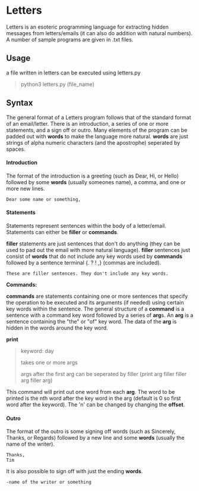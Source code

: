 # Letters
Letters is an esoteric programming language for extracting hidden messages from letters/emails (it can also do addition with natural numbers). A number of sample programs are given in .txt files.


## Usage

a file written in letters can be executed using letters.py
>python3 letters.py (file_name)


## Syntax

The general format of a Letters program follows that of the standard format of an email/letter. There is an introduction, a series of one or more statements, and a sign off or outro. Many elements of the program can be padded out with **words** to make the language more natural. **words** are just strings of alpha numeric characters (and the apostrophe) seperated by spaces.

#### Introduction

The format of the introduction is a greeting (such as Dear, Hi, or Hello) followed by some **words** (usually someones name), a comma, and one or more new lines.
```
Dear some name or something,

```

#### Statements

Statements represent sentences within the body of a letter/email. Statements can either be **filler** or **commands**.

**filler** statements are just sentences that don't do anything (they can be used to pad out the email with more natural language). **filler** sentences just consist of **words** that do not include any key words used by **commands** followed by a sentence terminal {. ? ! ,} (commas are included).
```
These are filler sentences. They don't include any key words.
```

**Commands:**

**commands** are statements containing one or more sentences that specify the operation to be executed and its arguments (if needed) using certain key words within the sentence. The general structure of a **command** is a sentence with a command key word followed by a series of **arg**s. An **arg** is a sentence containing the "the" or "of" key word. The data of the **arg** is hidden in the words around the key word.

**print**
>keyword: day
>
>takes one or more args
>
>args after the first arg can be seperated by filler (print arg filler filler arg filler arg)

This command will print out one word from each **arg**. The word to be printed is the nth word after the key word in the arg (default is 0 so first word after the keyword). The 'n' can be changed by changing the **offset**. 

#### Outro

The format of the outro is some signing off words (such as Sincerely, Thanks, or Regards) followed by a new line and some **words** (usually the name of the writer).
```
Thanks,
Tim
```
It is also possible to sign off with just the ending **words**.
```
-name of the writer or something
```
